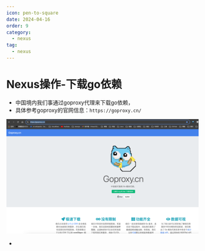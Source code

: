 ```yaml
---
icon: pen-to-square
date: 2024-04-16
order: 9
category:
  - nexus
tag:
  - nexus
---
```

# Nexus操作-下载go依赖

- 中国境内我们事通过goproxy代理来下载go依赖，
- 具体参考goproxy的官网信息：`https://goproxy.cn/`

![image-20240427234057127](images/image-20240427234057127.png)

- 